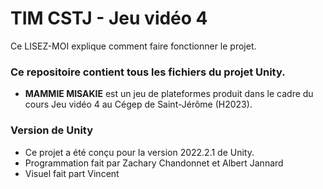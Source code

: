 # TIM CSTJ - Jeu vidéo 4 #
Ce LISEZ-MOI explique comment faire fonctionner le projet.

### Ce repositoire contient tous les fichiers du projet Unity. ###
* **MAMMIE MISAKIE** est un jeu de plateformes produit dans le cadre du cours Jeu vidéo 4 au Cégep de Saint-Jérôme (H2023).

### Version de Unity ###
* Ce projet a été conçu pour la version 2022.2.1 de Unity.
* Programmation fait par Zachary Chandonnet et Albert Jannard
* Visuel fait part Vincent
